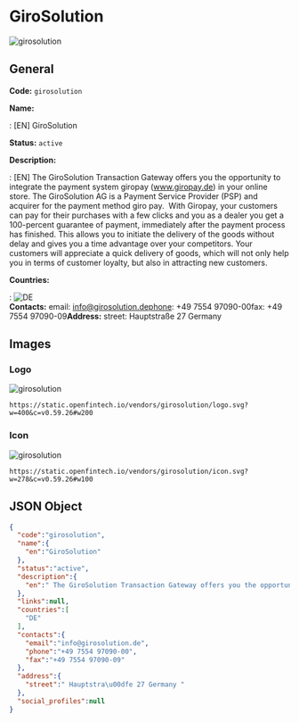 
# GiroSolution 
![girosolution](https://static.openfintech.io/vendors/girosolution/logo.svg?w=400&c=v0.59.26#w200)  

## General 
 
**Code:** `girosolution` 
 
**Name:** 
 
:	[EN] GiroSolution 
 
**Status:** `active` 
 
**Description:** 
 
: [EN]  The GiroSolution Transaction Gateway offers you the opportunity to integrate the payment system giropay (www.giropay.de) in your online store. The GiroSolution AG is a Payment Service Provider (PSP) and acquirer for the payment method giro pay.  With Giropay, your customers can pay for their purchases with a few clicks and you as a dealer you get a 100-percent guarantee of payment, immediately after the payment process has finished. This allows you to initiate the delivery of the goods without delay and gives you a time advantage over your competitors. Your customers will appreciate a quick delivery of goods, which will not only help you in terms of customer loyalty, but also in attracting new customers.  
 
 
**Countries:** 
 
:	![DE](https://cdnjs.cloudflare.com/ajax/libs/flag-icon-css/3.3.0/flags/4x3/de.svg#w24)  
**Contacts:** 
email: info@girosolution.dephone: +49 7554 97090-00fax: +49 7554 97090-09**Address:** 
street:  Hauptstraße 27 Germany  

## Images 

### Logo 
 
![girosolution](https://static.openfintech.io/vendors/girosolution/logo.svg?w=400&c=v0.59.26#w200)  

```
https://static.openfintech.io/vendors/girosolution/logo.svg?w=400&c=v0.59.26#w200
```  

### Icon 
 
![girosolution](https://static.openfintech.io/vendors/girosolution/icon.svg?w=278&c=v0.59.26#w100)  

```
https://static.openfintech.io/vendors/girosolution/icon.svg?w=278&c=v0.59.26#w100
```  

## JSON Object 

```json
{
  "code":"girosolution",
  "name":{
    "en":"GiroSolution"
  },
  "status":"active",
  "description":{
    "en":" The GiroSolution Transaction Gateway offers you the opportunity to integrate the payment system giropay (www.giropay.de) in your online store. The GiroSolution AG is a Payment Service Provider (PSP) and acquirer for the payment method giro pay.\u00a0 With Giropay, your customers can pay for their purchases with a few clicks and you as a dealer you get a 100-percent guarantee of payment, immediately after the payment process has finished. This allows you to initiate the delivery of the goods without delay and gives you a time advantage over your competitors. Your customers will appreciate a quick delivery of goods, which will not only help you in terms of customer loyalty, but also in attracting new customers. "
  },
  "links":null,
  "countries":[
    "DE"
  ],
  "contacts":{
    "email":"info@girosolution.de",
    "phone":"+49 7554 97090-00",
    "fax":"+49 7554 97090-09"
  },
  "address":{
    "street":" Hauptstra\u00dfe 27 Germany "
  },
  "social_profiles":null
}
```  
